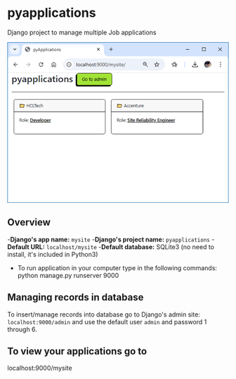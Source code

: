 # pyapplications
Django project to manage multiple Job applications

![HomeScreen](docs/images/home.PNG)

## Overview
-**Django's app name:** `mysite`
-**Django's project name:** `pyapplications`
-**Default URL:** `localhost/mysite`
-**Default database:** SQLite3 (no need to install, it's included in Python3)

- To run application in your computer type in the following commands:
python manage.py runserver 9000

## Managing records in database
To insert/manage records into database go to Django's admin site: `localhost:9000/admin` and use the default user `admin` and password 1 through 6.
## To view your applications go to
localhost:9000/mysite


